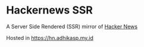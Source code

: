 # Hackernews SSR

A Server Side Rendered (SSR) mirror of [Hacker News](https://news.ycombinator.com/)

Hosted in https://hn.adhikasp.my.id